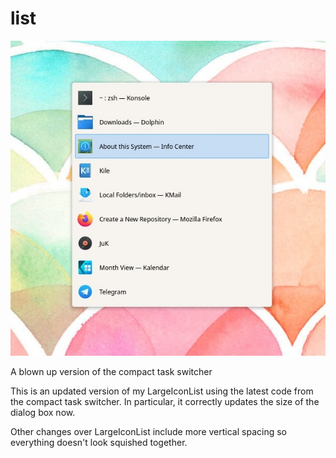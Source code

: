 # list

![alt text](https://github.com/nortexoid/list/blob/main/Screenshot.jpg)

A blown up version of the compact task switcher

This is an updated version of my LargeIconList using the latest code from the compact task switcher. In particular, it correctly updates the size of the dialog box now. 

Other changes over LargeIconList include more vertical spacing so everything doesn't look squished together.

